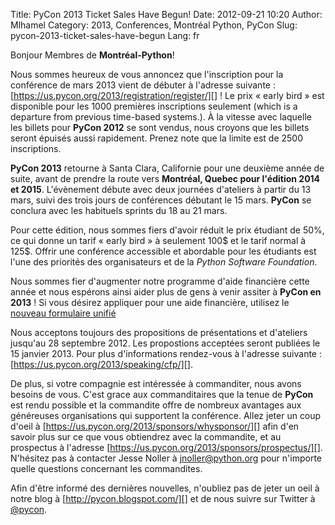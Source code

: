 Title: PyCon 2013 Ticket Sales Have Begun!
Date: 2012-09-21 10:20
Author: Mlhamel
Category: 2013, Conferences, Montréal Python, PyCon
Slug: pycon-2013-ticket-sales-have-begun
Lang: fr

Bonjour Membres de **Montréal-Python**!

Nous sommes heureux de vous annoncez que l'inscription pour la
conférence de mars 2013 vient de débuter à l'adresse suivante :
[https://us.pycon.org/2013/registration/register/][] ! Le prix « early
bird » est disponible pour les 1000 premières inscriptions seulement
(which is a departure from previous time-based systems.). À la vitesse
avec laquelle les billets pour **PyCon 2012** se sont vendus, nous
croyons que les billets seront épuisés aussi rapidement. Prenez note que
la limite est de 2500 inscriptions.

**PyCon 2013** retourne à Santa Clara, Californie pour une deuxième
année de suite, avant de prendre la route vers **Montréal, Quebec pour
l'édition 2014 et 2015**. L'évènement débute avec deux journées
d'ateliers à partir du 13 mars, suivi des trois jours de conférences
débutant le 15 mars. **PyCon** se conclura avec les habituels sprints du
18 au 21 mars.

Pour cette édition, nous sommes fiers d'avoir réduit le prix étudiant de
50%, ce qui donne un tarif « early bird » à seulement 100$ et le tarif
normal à 125$. Offrir une conférence accessible et abordable pour les
étudiants est l'une des priorités des organisateurs et de la *Python
Software Foundation*.

Nous sommes fier d'augmenter notre programme d'aide financière cette
année et nous espérons ainsi aider plus de gens à venir assiter à
**PyCon en 2013** ! Si vous désirez appliquer pour une aide financière,
utilisez le [nouveau formulaire unifié][]

Nous acceptons toujours des propositions de présentations et d'ateliers
jusqu'au 28 septembre 2012. Les propostions acceptées seront publiées le
15 janvier 2013. Pour plus d'informations rendez-vous à l'adresse
suivante : [https://us.pycon.org/2013/speaking/cfp/][].

De plus, si votre compagnie est intéressée à commanditer, nous avons
besoins de vous. C'est grace aux commanditaires que la tenue de
**PyCon** est rendu possible et la commandite offre de nombreux
avantages aux généreuses organisations qui supportent la conférence.
Allez jeter un coup d'oeil à
[https://us.pycon.org/2013/sponsors/whysponsor/][] afin d'en savoir plus
sur ce que vous obtiendrez avec la commandite, et au prospectus à
l'adresse [https://us.pycon.org/2013/sponsors/prospectus/][]. N'hésitez
pas à contacter Jesse Noller à [jnoller@python.org][] pour n'importe
quelle questions concernant les commandites.

Afin d'être informé des dernières nouvelles, n'oubliez pas de jeter un
oeil à notre blog à [http://pycon.blogspot.com/][] et de nous suivre sur
Twitter à [@pycon][].

  [https://us.pycon.org/2013/registration/register/]: https://us.pycon.org/2013/registration/register/
  [nouveau formulaire unifié]: https://docs.google.com/spreadsheet/viewformfromEmail=true&formkey=dGt4Z0dsY052VERJem4xUUFVQW9uQVE6MQ
  [https://us.pycon.org/2013/speaking/cfp/]: https://us.pycon.org/2013/speaking/cfp/
  [https://us.pycon.org/2013/sponsors/whysponsor/]: https://us.pycon.org/2013/sponsors/whysponsor/
  [https://us.pycon.org/2013/sponsors/prospectus/]: https://us.pycon.org/2013/sponsors/prospectus/
  [jnoller@python.org]: mailto:jnoller@python.org
  [http://pycon.blogspot.com/]: http://pycon.blogspot.com/
  [@pycon]: https://twitter.com/pycon
